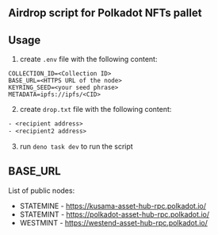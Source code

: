 ## Airdrop script for Polkadot NFTs pallet

## Usage

1. create `.env` file with the following content:

```
COLLECTION_ID=<Collection ID>
BASE_URL=<HTTPS URL of the node>
KEYRING_SEED=<your seed phrase>
METADATA=ipfs://ipfs/<CID>
```

2. create `drop.txt` file with the following content:

```txt
- <recipient address>
- <recipient2 address>
```

3. run `deno task dev` to run the script

## BASE_URL

List of public nodes:
- STATEMINE - https://kusama-asset-hub-rpc.polkadot.io/
- STATEMINT - https://polkadot-asset-hub-rpc.polkadot.io/
- WESTMINT - https://westend-asset-hub-rpc.polkadot.io/